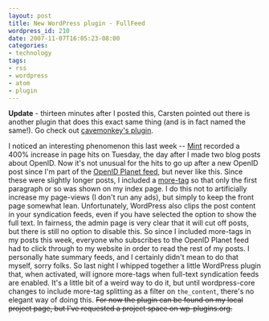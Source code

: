 ```yaml
---
layout: post
title: New WordPress plugin - FullFeed
wordpress_id: 210
date: 2007-11-07T16:05:23-08:00
categories:
- technology
tags:
- rss
- wordpress
- atom
- plugin
---
```

**Update** - thirteen minutes after I posted this, Carsten pointed out there is another plugin that does this exact same
thing (and is in fact named the same!).  Go check out [cavemonkey's plugin][cavemonkey].

[cavemonkey]: http://cavemonkey50.com/code/full-feed/

I noticed an interesting phenomenon this last week -- [Mint][] recorded a 400% increase in page hits on Tuesday, the day
after I made two blog posts about OpenID.  Now it's not unusual for the hits to go up after a new OpenID post since I'm
part of the [OpenID Planet feed][], but never like this.  Since these were slightly longer posts, I included a
[more-tag][] so that only the first paragraph or so was shown on my index page.  I do this not to artificially increase
my page-views (I don't run any ads), but simply to keep the front page somewhat lean.  Unfortunately, WordPress also
clips the post content in your syndication feeds, even if you have selected the option to show the full text.  In
fairness, the admin page is very clear that it will cut off posts, but there is still no option to disable this.  So
since I included more-tags in my posts this week, everyone who subscribes to the OpenID Planet feed had to click through
to my website in order to read the rest of my posts.  I personally hate summary feeds, and I certainly didn't mean to do
that myself, sorry folks.  So last night I whipped together a little WordPress plugin that, when activated, will ignore
more-tags when full-text syndication feeds are enabled.  It's a little bit of a weird way to do it, but until
wordpress-core changes to include more-tag splitting as a filter on `the_content`, there's no elegant way of doing this.
<strike>For now the plugin can be found on my local project page, but I've requested a project space on
wp-plugins.org.</strike>

[Mint]: http://www.haveamint.com/
[OpenID Planet feed]: http://planet.openid.net/
[more-tag]: http://codex.wordpress.org/Customizing_the_Read_More
[project page]: http://willnorris.com/projects/full-feed
